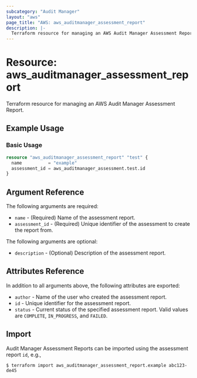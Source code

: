 ```yaml
---
subcategory: "Audit Manager"
layout: "aws"
page_title: "AWS: aws_auditmanager_assessment_report"
description: |-
  Terraform resource for managing an AWS Audit Manager Assessment Report.
---
```


# Resource: aws_auditmanager_assessment_report

Terraform resource for managing an AWS Audit Manager Assessment Report.

## Example Usage

### Basic Usage

```terraform
resource "aws_auditmanager_assessment_report" "test" {
  name          = "example"
  assessment_id = aws_auditmanager_assessment.test.id
}
```

## Argument Reference

The following arguments are required:

* `name` - (Required) Name of the assessment report.
* `assessment_id` - (Required) Unique identifier of the assessment to create the report from.

The following arguments are optional:

* `description` - (Optional) Description of the assessment report.

## Attributes Reference

In addition to all arguments above, the following attributes are exported:

* `author` - Name of the user who created the assessment report.
* `id` - Unique identifier for the assessment report.
* `status` - Current status of the specified assessment report. Valid values are `COMPLETE`, `IN_PROGRESS`, and `FAILED`.

## Import

Audit Manager Assessment Reports can be imported using the assessment report `id`, e.g.,

```
$ terraform import aws_auditmanager_assessment_report.example abc123-de45
```
